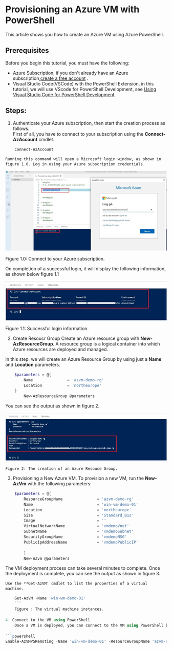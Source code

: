 Provisioning an Azure VM with PowerShell
=======================================
This article shows you how to create an Azure VM using Azure PowerShell.

Prerequisites
---------------------
Before you begin this tutorial, you must have the following:
* Azure Subscription, if you don't already have an Azure subscription,[create a free account](https://azure.microsoft.com/en-us/free/search/?&ef_id=EAIaIQobChMIsvT_-5ui5gIVA4jVCh0f6Qm1EAAYASAAEgJ1aPD_BwE:G:s&OCID=AID2000071_SEM_3xJK0DI6&MarinID=3xJK0DI6_341611205015_%2Bazure%20%2Bfree_b_c__60219755501_kwd-323834433994&lnkd=Google_Azure_Brand&dclid=CMDDybr6t-YCFVOA3godxTgK-g) .
* Visual Studio Code(VSCode) with the PowerShell Extension, in this tutorial, we will use VScode for PowerShell Development, see [Using Visual Studio Code for PowerShell Development](https://docs.microsoft.com/en-us/powershell/scripting/components/vscode/using-vscode?view=powershell-6).



**Steps**:
-------------
1. Authenticate your Azure subscription, then start the creation process as follows.  
First of all, you have to connect to your subscription using the **Connect-AzAccount** cmdlet.
```powershell
    Connect-AzAccount
```    

    Running this command will open a Microsoft login window, as shown in figure 1.0. Log in using your Azure subscription credentials.   


   ![Image](https://github.com/cloudstk/articles/blob/master/sql-database/media/connect-to-zure-subscription.jpg "icon")  

 Figure 1.0: Connect to your Azure subscription.

   On completion of a successful login, it will display the following information, as shown below figure 1.1

   ![Image](https://github.com/cloudstk/articles/blob/master/sql-database/media/connect-azaccount.jpg "icon")  

 Figure 1.1: Successful login information.

2. Create Resoucr Group
 Create an Azure resource group with **New-AzResourceGroup**. A resource group is a logical container into which Azure resources are deployed and managed. 

  In this step, we will create an Azure Resource Group by using just a **Name** and **Location** parameters.  
```powershell
    $parameters = @{
        Name               = 'azvm-demo-rg'
        Location           = 'northeurope'
    }
        New-AzResourceGroup @parameters
```

 You can see the output as shown in figure 2.

   ![Image](https://github.com/cloudstk/articles/blob/master/sql-database/media/new-resource-group.jpg "icon")  

    Figure 2: The creation of an Azure Resouce Group.

3. Provisioning a New Azure VM.
    To provision a new VM, run the **New-AzVm** with the following parameters:

```powershell
    $parameters = @{
        ResourceGroupName               = 'azvm-demo-rg'
        Name                            = 'win-vm-demo-01'
        Location                        = 'northeurope'
        Size                            = 'Standard_B1s' 
        Image                           = ''
        VirtualNetworkName              = 'vmdemoVnet'
        SubnetName                      = 'vmdemoSubnet'
        SecurityGroupName               = 'vmdemoNSG'
        PublicIpAddressName             = 'vmdemoPublicIP'

        }
        New-AZvm @parameters
 ```

 The VM deployment process can take several minutes to complete. Once the deployment is complete, you can see the output as shown in figure 3.

    Use the **Get-AzVM' cmdlet to list the properties of a virtual machine.

```powershell
    Get-AzVM -Name 'win-wm-demo-01'
    ```
    Figure : The virtual machine instances.

4. Connect to the VM using PowerShell
    Once a VM is deployed, you can connect to the VM using PowerShell by running the **Enable-PSRemoting** cmdlet:

```powershell
Enable-AzVMPSRemoting -Name 'win-vm-demo-01' -ResourceGroupName 'azvm-demo-rg' -Protocol https -OsType Windows

 ```

